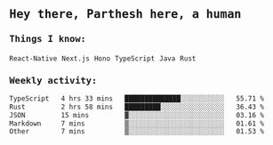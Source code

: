 <samp>
    <h2>Hey there, Parthesh here, a human</h2>
    <h3>Things I know: </h3>
    <code>React-Native</code> <code>Next.js</code> <code>Hono</code> <code>TypeScript</code> <code>Java</code> <code>Rust</code>
    <h3>Weekly activity:</h3>
<!--START_SECTION:waka-->

```txt
TypeScript   4 hrs 33 mins   ██████████████░░░░░░░░░░░   55.71 %
Rust         2 hrs 58 mins   █████████░░░░░░░░░░░░░░░░   36.43 %
JSON         15 mins         ▓░░░░░░░░░░░░░░░░░░░░░░░░   03.16 %
Markdown     7 mins          ▒░░░░░░░░░░░░░░░░░░░░░░░░   01.61 %
Other        7 mins          ▒░░░░░░░░░░░░░░░░░░░░░░░░   01.53 %
```

<!--END_SECTION:waka-->
</samp>
